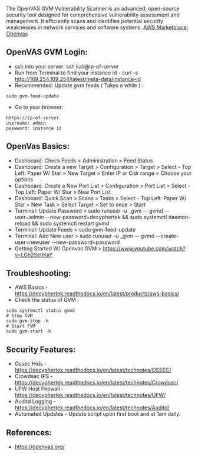 The OpenVAS GVM Vulnerability Scanner is an advanced, open-source security tool designed for comprehensive vulnerability assessment and management. It efficiently scans and identifies potential security weaknesses in network services and software systems. [AWS Marketplace: Openvas ](https://aws.amazon.com/marketplace/pp/prodview-cu6eq35jv7tek?sr=0-3&ref_=beagle&applicationId=AWSMPContessa)


OpenVAS GVM Login:
------------------
* ssh into your server: ssh kali@ip-of-server
* Run from Terminal to find your instance id - curl -s http://169.254.169.254/latest/meta-data/instance-id
* Recommended: Update gvm feeds ( Takes a while ) :
```
sudo gvm-feed-update
```
* Go to your browser:
```
https://ip-of-server
username: admin 
paswword: instance id
```

OpenVas Basics:
---------------
* Dashboard: Check Feeds > Administration > Feed Status
* Dashboard: Create a new Target > Configuration > Target > Select - Top Left: Paper W/ Star > New Target > Enter IP or Cidr range > Choose your options
* Dashboard: Create a New Port List > Configuration > Port List > Select - Top Left: Paper W/ Star > New Port List 
* Dashboard: Quick Scan > Scans > Tasks > Select - Top Left: Paper W/ Star  > New Task > Select Target > Set to once > Start 
* Terminal: Update Password > sudo runuser -u _gvm -- gvmd --user=admin --new-password=decyphertek && sudo systemctl daemon-reload && sudo systemctl restart gvmd
* Terminal: Update Feeds > sudo gvm-feed-update
* Terminal: Add New user > sudo runuser -u _gvm -- gvmd --create-user=newuser --new-password=password
* Getting Started W/ Openvas GVM > https://www.youtube.com/watch?v=LGh2SetiKaY

Troubleshooting:
----------------
* AWS Basics - https://decyphertek.readthedocs.io/en/latest/products/aws-basics/
* Check the status of GVM :
```
sudo systemctl status gvmd
# Stop GVM 
sudo gvm-stop -h
# Start FVM 
sudo gvm-start -h

```

Security Features:
------------------
* Ossec Hids - https://decyphertek.readthedocs.io/en/latest/technotes/OSSEC/
* Crowdsec IPS - https://decyphertek.readthedocs.io/en/latest/technotes/Crowdsec/
* UFW Host Firewall - https://decyphertek.readthedocs.io/en/latest/technotes/UFW/
* Auditd Logging - https://decyphertek.readthedocs.io/en/latest/technotes/Auditd/
* Automated Updates - Update script upon first boot and at 1am daily.

References:
------------
* https://openvas.org/